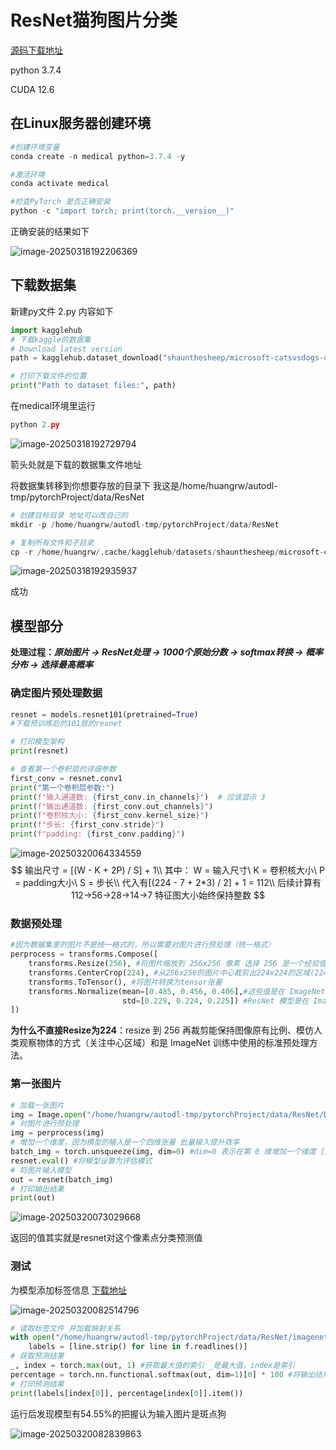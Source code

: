 # ResNet猫狗图片分类

[源码下载地址](https://github.com/1KUnn/ResNet)

python 3.7.4

CUDA 12.6

## 在Linux服务器创建环境

```python
#创建环境变量
conda create -n medical python=3.7.4 -y

#激活环境
conda activate medical

#检查PyTorch 是否正确安装
python -c "import torch; print(torch.__version__)"
```

正确安装的结果如下

![image-20250318192206369](F:\Typora图\image-20250318192206369.png)



## 下载数据集

新建py文件 2.py 内容如下 

```python
import kagglehub
# 下载kaggle的数据集
# Download latest version
path = kagglehub.dataset_download("shaunthesheep/microsoft-catsvsdogs-dataset")

# 打印下载文件的位置
print("Path to dataset files:", path)
```



在medical环境里运行 

```python
python 2.py
```

![image-20250318192729794](F:\Typora图\image-20250318192729794.png)

箭头处就是下载的数据集文件地址



将数据集转移到你想要存放的目录下 我这是/home/huangrw/autodl-tmp/pytorchProject/data/ResNet

```python
# 创建目标目录 地址可以改自己的
mkdir -p /home/huangrw/autodl-tmp/pytorchProject/data/ResNet

# 复制所有文件和子目录
cp -r /home/huangrw/.cache/kagglehub/datasets/shaunthesheep/microsoft-catsvsdogs-dataset/versions/1/PetImages/* /home/huangrw/autodl-tmp/pytorchProject/data/ResNet/
```

![image-20250318192935937](F:\Typora图\image-20250318192935937.png)

成功



## 模型部分

**处理过程：*原始图片 -> ResNet处理 -> 1000个原始分数 -> softmax转换 -> 概率分布 -> 选择最高概率***

### 确定图片预处理数据

```python
resnet = models.resnet101(pretrained=True) 
#下载预训练后的101层的resnet

# 打印模型架构
print(resnet)

# 查看第一个卷积层的详细参数
first_conv = resnet.conv1
print("第一个卷积层参数:")
print(f"输入通道数: {first_conv.in_channels}")  # 应该显示 3
print(f"输出通道数: {first_conv.out_channels}")
print(f"卷积核大小: {first_conv.kernel_size}")
print(f"步长: {first_conv.stride}")
print(f"padding: {first_conv.padding}")
```

![image-20250320064334559](F:\Typora图\image-20250320064334559.png)
$$
输出尺寸 = [(W - K + 2P) / S] + 1\\
其中：
W = 输入尺寸\
K = 卷积核大小\
P = padding大小\
S = 步长\\
代入有[(224 - 7 + 2*3) / 2] + 1 = 112\\
后续计算有112->56->28->14->7 特征图大小始终保持整数
$$


### 数据预处理

```python
#因为数据集里的图片不是统一格式的，所以需要对图片进行预处理（统一格式）
perprocess = transforms.Compose([
    transforms.Resize(256), #将图片缩放到 256x256 像素 选择 256 是一个经验值，它足够大以保留重要特征，同时又不会占用太多内存
    transforms.CenterCrop(224), #从256x256的图片中心裁剪出224x224的区域(224x224 是 ResNet 模型的标准输入大小)
    transforms.ToTensor(), #将图片转换为tensor张量
    transforms.Normalize(mean=[0.485, 0.456, 0.406],#这些值是在 ImageNet 数据集上计算出来的均值和标准差 对应 RGB 三个通道
                         std=[0.229, 0.224, 0.225]) #ResNet 模型是在 ImageNet 上预训练的 用相同的归一化参数可以获得最佳效果
])

```

**为什么不直接Resize为224**：resize 到 256 再裁剪能保持图像原有比例、模仿人类观察物体的方式（关注中心区域）和是 ImageNet 训练中使用的标准预处理方法。



### 第一张图片

```python
# 加载一张图片
img = Image.open("/home/huangrw/autodl-tmp/pytorchProject/data/ResNet/Dog/0.jpg")
# 对图片进行预处理
img = perprocess(img)
# 增加一个维度，因为模型的输入是一个四维张量 批量输入提升效率
batch_img = torch.unsqueeze(img, dim=0) #dim=0 表示在第 0 维增加一个维度 [3, 224, 224]->[1, 3, 224, 224]
resnet.eval() #将模型设置为评估模式
# 将图片输入模型
out = resnet(batch_img)
# 打印输出结果
print(out)
```



![image-20250320073029668](F:\Typora图\image-20250320073029668.png)

返回的值其实就是resnet对这个像素点分类预测值



### 测试

为模型添加标签信息 [下载地址](https://github.com/1KUnn/ResNet)

![image-20250320082514796](F:\Typora图\image-20250320082514796.png)

```python
# 读取标签文件 并加载映射关系
with open("/home/huangrw/autodl-tmp/pytorchProject/data/ResNet/imagenet_classes.txt") as f:
    labels = [line.strip() for line in f.readlines()]
# 获取预测结果
_, index = torch.max(out, 1) #获取最大值的索引 _是最大值，index是索引
percentage = torch.nn.functional.softmax(out, dim=1)[0] * 100 #将输出结果转换为概率 dim=1取各个样本自己的概率分布
# 打印预测结果
print(labels[index[0]], percentage[index[0]].item()) 

```

运行后发现模型有54.55%的把握认为输入图片是斑点狗

![image-20250320082839863](F:\Typora图\image-20250320082839863.png)

